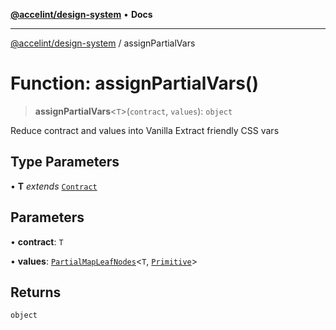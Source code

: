 [**@accelint/design-system**](../README.md) • **Docs**

***

[@accelint/design-system](../README.md) / assignPartialVars

# Function: assignPartialVars()

> **assignPartialVars**\<`T`\>(`contract`, `values`): `object`

Reduce contract and values into Vanilla Extract friendly CSS vars

## Type Parameters

• **T** *extends* [`Contract`](../type-aliases/Contract.md)

## Parameters

• **contract**: `T`

• **values**: [`PartialMapLeafNodes`](../type-aliases/PartialMapLeafNodes.md)\<`T`, [`Primitive`](../type-aliases/Primitive.md)\>

## Returns

`object`
